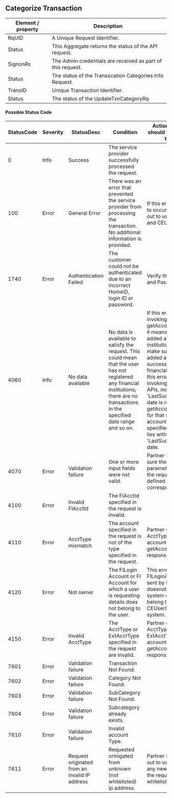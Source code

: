 ## Categorize Transaction


|Element / property|Description|
|--- |--- |
|RqUID|A Unique Request Identifier.|
|Status|This Aggregate returns the status of the API request.|
|SignonRs|The Admin credentials are received as part of this request.|
|Status|The status of the Transscation Categories Info Request.|
|TransID|Unique Transaction Identifier.|
|Status|The status of the UpdateTxnCategoryRq|

#### Possible Status Code

|StatusCode|Severity|StatusDesc|Condition|Action API Partner should take to resolve the error|
|--- |--- |--- |--- |--- |
|0|Info|Success|The service provider successfully processed the request.||
|100|Error|General Error|There was an error that prevented the service provider from processing the transaction. No additional information is provided.|If this error continues to occur, please reach out to us the timestamp and CEUserId.|
|1740|Error|Authentication Failed|The customer could not be authenticated due to an incorrect HomeID, login ID or password.|Verify the user Login ID and Password|
|4060|Info|No data available|No data is available to satisfy the request. This could mean that the user has not registered any financial institutions; there are no transactions in the specified date range and so on.|If this error occurs on invoking getAccountDetails API, it means user has not added any financial institutions. Please make sure user has added accounts successfully under any financial institutions. If this error occurs on invoking transactions APIs, make sure the 'LastSuccessfulUpdate' date is returned in getAccountDetails API for that specific account and the specified date range lies within the 'LastSuccessfulUpdate' date.|
|4070|Error|Validation failure|One or more input fields were not valid.|Partner should make sure the mandatory parameters are sent in the request and in the defined format as in the corresponding XSD.|
|4100|Error|Invalid FIAcctId|The FIAcctId specified in the request is invalid.||
|4110|Error|AcctType mismatch|The account specified in the request is not of the type specified in the request.|Partner can verify AcctType of the accounts from getAccountDetails API response.|
|4120|Error|Not owner|The FILogin Account or FI Account for which a user is requesting details does not belong to the user.|This error occurs when FILoginAcctId or AcctId sent by Partner doesnot exist in our system or the Id's belong to a different CEUserID in the system.|
|4150|Error|Invalid AcctType|The AcctType or ExtAcctType specified in the request are invalid.|Partner can verify AcctType or ExtAcctType of the accounts from getAccountDetails API response.|
|7601|Error|Validation failure|Transaction Not Found.||
|7602|Error|Validation failure|Category Not Found.||
|7603|Error|Validation failure|SubCategory Not Found.||
|7604|Error|Validation failure|Subcategory already exists.||
|7610|Error|Validation failure|Invalid account Type.||
|7611|Error|Request originated from an invalid IP address|Requested orinigated from unknown (not whitelisted) ip address.|Partner has to reach out to us to whitelist any new IP's or make the request from whitelisted IPs.|
